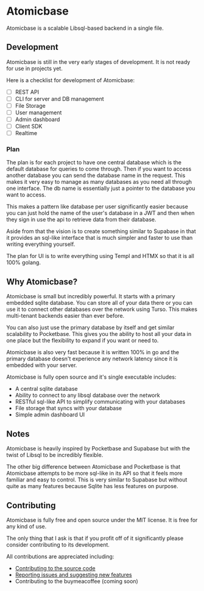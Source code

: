 # Atomicbase

Atomicbase is a scalable Libsql-based backend in a single file.

## Development

Atomicbase is still in the very early stages of development. It is not ready for use in projects yet.

Here is a checklist for development of Atomicbase:
- [ ] REST API
- [ ] CLI for server and DB management
- [ ] File Storage
- [ ] User management
- [ ] Admin dashboard
- [ ] Client SDK
- [ ] Realtime

### Plan

The plan is for each project to have one central database which is the default database for queries to come through. Then if you want to access another database you can send the database name in the request. This makes it very easy to manage as many databases as you need all through one interface. The db name is essentially just a pointer to the database you want to access.

This makes a pattern like database per user significantly easier because you can just hold the name of the user's database in a JWT and then when they sign in use the api to retrieve data from their database.

Aside from that the vision is to create something similar to Supabase in that it provides an sql-like interface that is much simpler and faster to use than writing everything yourself.

The plan for UI is to write everything using Templ and HTMX so that it is all 100% golang.

## Why Atomicbase?

Atomicbase is small but incredibly powerful. It starts with a primary embedded sqlite database. You can store all of your data there or you can use it to connect other databases over the network using Turso. This makes multi-tenant backends easier than ever before.

You can also just use the primary database by itself and get similar scalability to Pocketbase. This gives you the ability to host all your data in one place but the flexibility to expand if you want or need to.

Atomicbase is also very fast because it is written 100% in go and the primary database doesn't experience any network latency since it is embedded with your server.

Atomicbase is fully open source and it's single executable includes:
- A central sqlite database
- Ability to connect to any libsql database over the network
- RESTful sql-like API to simplify communicating with your databases
- File storage that syncs with your database
- Simple admin dashboard UI

## Notes

Atomicbase is heavily inspired by Pocketbase and Supabase but with the twist of Libsql to be incredibly flexible.

The other big difference between Atomicbase and Pocketbase is that Atomicbase attempts to be more sql-like in its API so that it feels more familiar and easy to control. This is very similar to Supabase but without quite as many features because Sqlite has less features on purpose.

## Contributing

Atomicbase is fully free and open source under the MIT license. It is free for any kind of use.

The only thing that I ask is that if you profit off of it significantly please consider contributing to its development.

All contributions are appreciated including:
- [Contributing to the source code](https://github.com/joe-ervin05/atomicbase/blob/main/CONTRIBUTING.MD)
- [Reporting issues and suggesting new features](https://github.com/joe-ervin05/atomicbase/issues)
- Contributing to the buymeacoffee (coming soon)